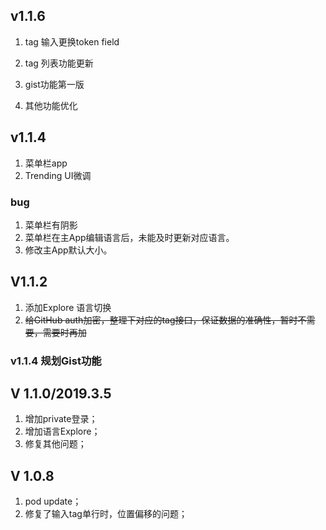 ##  v1.1.6

1. tag 输入更换token field
2. tag 列表功能更新

1. gist功能第一版
2. 其他功能优化





## v1.1.4

1. 菜单栏app
2. Trending UI微调



### bug

1. 菜单栏有阴影
2. 菜单栏在主App编辑语言后，未能及时更新对应语言。
3. 修改主App默认大小。





## V1.1.2

1. 添加Explore 语言切换
2. ~~给GitHub auth加密，整理下对应的tag接口，保证数据的准确性，暂时不需要，需要时再加~~



### v1.1.4 规划Gist功能







## V 1.1.0/2019.3.5

1. 增加private登录；
2. 增加语言Explore；
3. 修复其他问题；





## V 1.0.8

1. pod update；
2. 修复了输入tag单行时，位置偏移的问题；